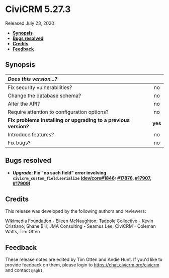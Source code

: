 # CiviCRM 5.27.3

Released July 23, 2020

- **[Synopsis](#synopsis)**
- **[Bugs resolved](#bugs)**
- **[Credits](#credits)**
- **[Feedback](#feedback)**

## <a name="synopsis"></a>Synopsis

| *Does this version...?*                                         |         |
|:--------------------------------------------------------------- |:-------:|
| Fix security vulnerabilities?                                   |   no    |
| Change the database schema?                                     |   no    |
| Alter the API?                                                  |   no    |
| Require attention to configuration options?                     |   no    |
| **Fix problems installing or upgrading to a previous version?** | **yes** |
| Introduce features?                                             |   no    |
| Fix bugs?                                                       |   no    |

## <a name="bugs"></a>Bugs resolved

* **_Upgrade_: Fix "no such field" error involving `civicrm_custom_field`.`serialize`
  ([dev/core#1846](https://lab.civicrm.org/dev/core/-/issues/1846):
  [#17876](https://github.com/civicrm/civicrm-core/pull/17876),
  [#17907](https://github.com/civicrm/civicrm-core/pull/17907),
  [#17909](https://github.com/civicrm/civicrm-core/pull/17909))**

## <a name="credits"></a>Credits

<!-- X: TIP: In buildkit, the CLI command civicredits.php can help autocomplete contributor names with the typical formatting.  -->

This release was developed by the following authors and reviewers:

Wikimedia Foundation - Eileen McNaughton; Tadpole Collective - Kevin Cristiano; Shane Bill; JMA
Consulting - Seamus Lee; CiviCRM - Coleman Watts, Tim Otten

## <a name="feedback"></a>Feedback

These release notes are edited by Tim Otten and Andie Hunt.  If you'd like to
provide feedback on them, please login to https://chat.civicrm.org/civicrm and
contact `@agh1`.
